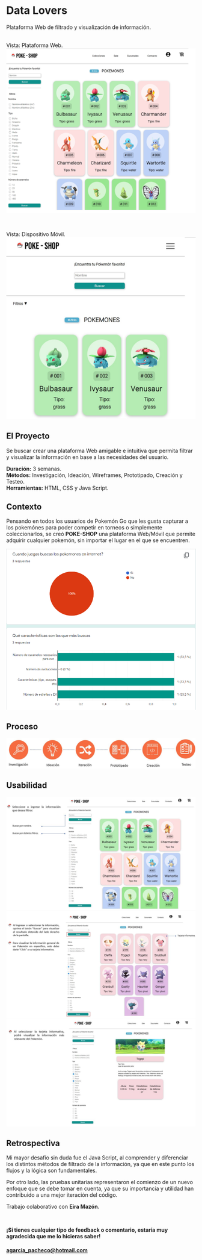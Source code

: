 # Data Lovers

Plataforma Web de filtrado y visualización de información.
<br>
<br>

Vista: Plataforma Web.
![](/src/imagenes/pokeshop.jpg)

<br>

Vista: Dispositivo Móvil.
![](/src/imagenes/aplicacion_pokeshop.jpg)

## El Proyecto

Se buscar crear una plataforma Web amigable e intuitiva que permita filtrar y visualizar la información en base a las necesidades del usuario.

**Duración:** 3 semanas.
<br>
**Métodos:** Investigación, Ideación, Wireframes, Prototipado, Creación y Testeo.
<br>
**Herramientas:** HTML, CSS y Java Script.

## Contexto

Pensando en todos los usuarios de Pokemón Go que les gusta capturar a los pokemónes para poder competir en torneos o simplemente coleccionarlos, se creó **POKE-SHOP** una plataforma Web/Móvil que permite adquirir cualquier pokemón, sin importar el lugar en el que se encuentren.
<br>

![Encuesta](src/imagenes/encuesta.png)

## Proceso

![proceso](src/imagenes/proceso.jpg)

## Usabilidad

![paso1](src/imagenes/1.jpg)
![paso2](src/imagenes/2.jpg)
![paso3](src/imagenes/3.jpg)

## Retrospectiva

Mi mayor desafío sin duda fue el Java Script, al comprender y diferenciar los distintos métodos de filtrado de la información, ya que en este punto los flujos y la lógica son fundamentales.

Por otro lado, las pruebas unitarias representaron el comienzo de un nuevo enfoque que se debe tomar en cuenta, ya que su importancia y utilidad han contribuido a una mejor iteración del código. 

Trabajo colaborativo con **Eira Mazón.**

<br>

**¡Si tienes cualquier tipo de feedback o comentario, estaría muy agradecida que me lo hicieras saber!**
#### agarcia_pacheco@hotmail.com
